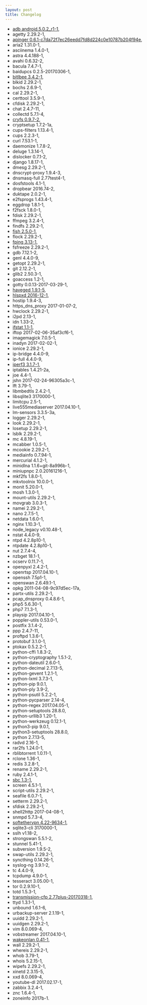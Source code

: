```yaml
---
layout: post
title: Changelog
---
```


* [adb android.5.0.2_r1-1](http://tools.android.com/),
* agetty 2.29.2-1,
* [apinger 0.6.1-c7da72f7ec26eedd7fd8d224c0e10787b204f94e](https://github.com/Jajcus/apinger),
* aria2 1.31.0-1,
* asciinema 1.4.0-1,
* astra 4.4.188-1,
* avahi 0.6.32-2,
* bacula 7.4.7-1,
* baidupcs 0.2.5-20170306-1,
* [bitlbee 3.4.2-1](https://www.bitlbee.org/main.php/news.r.html),
* blkid 2.29.2-1,
* bochs 2.6.9-1,
* cal 2.29.2-1,
* certtool 3.5.9-1,
* cfdisk 2.29.2-1,
* chat 2.4.7-11,
* collectd 5.7.1-4,
* [cryfs 0.9.7-2](https://www.cryfs.org/),
* cryptsetup 1.7.2-1a,
* cups-filters 1.13.4-1,
* cups 2.2.3-1,
* curl 7.53.1-1,
* daemonize 1.7.8-2,
* deluge 1.3.14-1,
* dislocker 0.7.1-2,
* django 1.8.17-1,
* dmesg 2.29.2-1,
* dnscrypt-proxy 1.9.4-3,
* dnsmasq-full 2.77test4-1,
* dosfstools 4.1-1,
* dropbear 2016.74-2,
* duktape 2.0.2-1,
* e2fsprogs 1.43.4-1,
* eggdrop 1.8.1-1,
* f2fsck 1.8.0-1,
* fdisk 2.29.2-1,
* ffmpeg 3.2.4-1,
* findfs 2.29.2-1,
* [fish 2.5.0-1](https://fishshell.com/),
* flock 2.29.2-1,
* [fping 3.13-1](http://www.fping.org/),
* fsfreeze 2.29.2-1,
* gdb 7.12.1-2,
* genl 4.4.0-9,
* getopt 2.29.2-1,
* git 2.12.2-1,
* glib2 2.50.3-1,
* goaccess 1.2-1,
* gotty 0.0.13-2017-03-29-1,
* [haveged 1.9.1-5](http://www.issihosts.com/haveged/),
* [hlspxd 2016-12-1](http://hlspx.ocry.com),
* hostip 1.9.4-3,
* https_dns_proxy 2017-01-07-2,
* hwclock 2.29.2-1,
* i2pd 2.13-1,
* idn 1.33-2,
* [ifstat 1.1-1](http://gael.roualland.free.fr/ifstat/),
* iftop 2017-02-06-35af3cf6-1,
* imagemagick 7.0.5-1,
* inadyn 2017-02-02-1,
* ionice 2.29.2-1,
* ip-bridge 4.4.0-9,
* ip-full 4.4.0-9,
* [iperf3 3.1.7-1](https://iperf.fr/),
* iptables 1.4.21-2a,
* joe 4.4-1,
* jshn 2017-02-24-96305a3c-1,
* lft 3.79-1,
* libmbedtls 2.4.2-1,
* libsqlite3 3170000-1,
* limitcpu 2.5-1,
* live555mediaserver 2017.04.10-1,
* lm-sensors 3.3.5-3a,
* logger 2.29.2-1,
* look 2.29.2-1,
* losetup 2.29.2-1,
* lsblk 2.29.2-1,
* mc 4.8.19-1,
* mcabber 1.0.5-1,
* mcookie 2.29.2-1,
* mediainfo 0.7.94-1,
* mercurial 4.1.2-1,
* minidlna 1.1.6+git-8a996b-1,
* miniupnpc 2.0.20161216-1,
* mkf2fs 1.8.0-1,
* mkvtoolnix 10.0.0-1,
* monit 5.20.0-1,
* mosh 1.3.0-1,
* mount-utils 2.29.2-1,
* movgrab 3.0.3-1,
* namei 2.29.2-1,
* nano 2.7.5-1,
* netdata 1.6.0-1,
* nginx 1.10.3-1,
* node_legacy v0.10.48-1,
* nstat 4.4.0-9,
* ntpd 4.2.8p10-1,
* ntpdate 4.2.8p10-1,
* nut 2.7.4-4,
* nzbget 18.1-1,
* ocserv 0.11.7-1,
* openpyxl 2.4.2-1,
* openrtsp 2017.04.10-1,
* openssh 7.5p1-1,
* openswan 2.6.49.1-1,
* opkg 2011-04-08-9c97d5ec-17a,
* partx-utils 2.29.2-1,
* pcap_dnsproxy 0.4.8.6-1,
* php5 5.6.30-1,
* php7 7.1.3-1,
* playsip 2017.04.10-1,
* poppler-utils 0.53.0-1,
* postfix 3.1.4-2,
* ppp 2.4.7-11,
* proftpd 1.3.6-1,
* protobuf 3.1.0-1,
* ptokax 0.5.2.2-1,
* python-cffi 1.8.3-2,
* python-cryptography 1.5.1-2,
* python-dateutil 2.6.0-1,
* python-decimal 2.7.13-5,
* python-gevent 1.2.1-1,
* python-lxml 3.7.3-1,
* python-pip 9.0.1,
* python-ply 3.9-2,
* python-psutil 5.2.2-1,
* python-pycparser 2.14-4,
* python-regex 2017.04.05-1,
* python-setuptools 28.8.0,
* python-urllib3 1.20-1,
* python-werkzeug 0.12.1-1,
* python3-pip 9.0.1,
* python3-setuptools 28.8.0,
* python 2.7.13-5,
* radvd 2.16-1,
* rar2fs 1.24.0-1,
* rblibtorrent 1.0.11-1,
* rclone 1.36-1,
* redis 3.2.8-1,
* rename 2.29.2-1,
* ruby 2.4.1-1,
* [sbc 1.3-1](https://www.kernel.org/pub/linux/bluetooth/),
* screen 4.5.1-1,
* script-utils 2.29.2-1,
* seafile 6.0.7-1,
* setterm 2.29.2-1,
* sfdisk 2.29.2-1,
* shell2http 2017-04-08-1,
* snmpd 5.7.3-4,
* [softethervpn 4.22-9634-1](https://www.softether.org/),
* sqlite3-cli 3170000-1,
* sslh v1.18-2,
* strongswan 5.5.1-2,
* stunnel 5.41-1,
* subversion 1.9.5-2,
* swap-utils 2.29.2-1,
* syncthing 0.14.26-1,
* syslog-ng 3.9.1-2,
* tc 4.4.0-9,
* tcpdump 4.9.0-1,
* tesseract 3.05.00-1,
* tor 0.2.9.10-1,
* totd 1.5.3-1,
* [transmission-cfp 2.77plus-20170318-1](https://github.com/cfpp2p/transmission/),
* ttyd 1.3.1-1,
* unbound 1.6.1-6,
* urbackup-server 2.1.19-1,
* uuidd 2.29.2-1,
* uuidgen 2.29.2-1,
* vim 8.0.069-4,
* vobstreamer 2017.04.10-1,
* [wakeonlan 0.41-1](http://http.debian.net/debian/pool/main/w/wakeonlan/),
* wall 2.29.2-1,
* whereis 2.29.2-1,
* whob 3.79-1,
* whois 5.2.15-1,
* wipefs 2.29.2-1,
* xinetd 2.3.15-5,
* xxd 8.0.069-4,
* youtube-dl 2017.02.17-1,
* zabbix 3.2.4-1,
* znc 1.6.4-1,
* zoneinfo 2017b-1.
